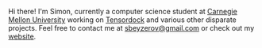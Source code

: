 Hi there! I'm Simon, currently a computer science student at [Carnegie Mellon University](https://www.cs.cmu.edu/) working on [Tensordock](https://www.tensordock.com/) and various other disparate projects.
Feel free to contact me at [sbeyzerov@gmail.com](mailto:sbeyzerov@gmail.com) or check out my [website](https://beyzerov.com/). 
